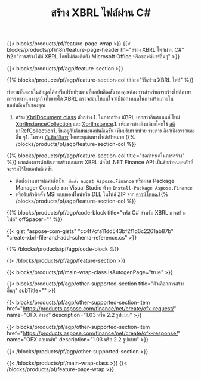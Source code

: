 ﻿---
title: สร้าง XBRL ไฟล์ผ่าน C#
description: โค้ดตัวอย่างสำหรับการสร้างไฟล์ XBRL ใช้โค้ดตัวอย่าง API สำหรับการสร้างไฟล์แบทช์ XBRL ภายในแอปพลิเคชันที่ใช้ .NET 
url: /th/net/create/xbrl/
family: finance
platformtag: net
feature: create
informat: XBRL
outformat: 
otherformats: 
---
{{< blocks/products/pf/feature-page-wrap >}}
{{< blocks/products/pf/i18n/feature-page-header h1="สร้าง XBRL ไฟล์ผ่าน C#" h2="การสร้างไฟล์ XBRL โดยไม่ต้องติดตั้ง Microsoft Office หรือซอฟต์แวร์อื่นๆ" >}}

{{< blocks/products/pf/agp/feature-section >}}

{{% blocks/products/pf/agp/feature-section-col title="วิธีสร้าง XBRL ไฟล์" %}}

ทำตามขั้นตอนในข้อมูลโค้ดหรือปรับปรุงตามที่แอปพลิเคชันของคุณต้องการสำหรับการสร้างไฟล์ภาษาการรายงานทางธุรกิจที่ขยายได้ XBRL ตรวจสอบให้แน่ใจว่ามีข้อกำหนดในการสร้างภายในแอปพลิเคชันของคุณ

1. สร้าง [XbrlDocument class](https://apireference.aspose.com/finance/net/aspose.finance.xbrl/xbrldocument) ตัวอย่าง.1. ในการสร้าง XBRL เอกสารอินสแตนซ์ ใหม่ [XbrlInstanceCollection](https://apireference.aspose.com/finance/net/aspose.finance.xbrl/xbrlinstancecollection) และ [XbrlInstance](https://apireference.aspose.com/finance/net/aspose.finance.xbrl/xbrlinstance).1. เพิ่มการอ้างอิงสคีมาโดยใช้ [สคีมาRefCollection](https://apireference.aspose.com/finance/net/aspose.finance.xbrl/schemarefcollection)1. ขึ้นอยู่กับลักษณะแอปพลิเคชัน เพิ่มบริบท หน่วย รายการ ลิงก์เชิงอรรถและอื่น ๆ1. โทรหา [บันทึกวิธีการ](https://apireference.aspose.com/finance/net/aspose.finance.xbrl.xbrldocument/save/methods/1) โดยระบุเส้นทางไฟล์เป้าหมาย
{{% /blocks/products/pf/agp/feature-section-col %}}

{{% blocks/products/pf/agp/feature-section-col title="ข้อกำหนดในการสร้าง" %}}
หากต้องการดำเนินการสร้างเอกสาร XBRL ต่อไป .NET Finance API เป็นข้อกำหนดหลักที่จะรวมไว้ในแอปพลิเคชัน 
- ติดตั้งผ่านบรรทัดคำสั่งเป็น ``` ติดตั้ง nuget Aspose.Finance``` หรือผ่าน Package Manager Console ของ Visual Studio ด้วย ```Install-Package Aspose.Finance```
- หรือรับตัวติดตั้ง MSI แบบออฟไลน์หรือ DLL ในไฟล์ ZIP จาก [ดาวน์โหลด](https://downloads.aspose.com/finance/net).{{% /blocks/products/pf/agp/feature-section-col %}}

{{% blocks/products/pf/agp/code-block title="รหัส C# สำหรับ XBRL การสร้างไฟล์" offSpacer="" %}}

{{< gist "aspose-com-gists" "cc4f7cfa11dd543bf2f1d6c2261ab87b" "create-xbrl-file-and-add-schema-reference.cs" >}}

{{% /blocks/products/pf/agp/code-block %}}

{{< /blocks/products/pf/agp/feature-section >}}

{{< blocks/products/pf/main-wrap-class isAutogenPage="true" >}}

{{< blocks/products/pf/agp/other-supported-section title="ตัวเลือกการสร้างอื่นๆ" subTitle="" >}}

{{< blocks/products/pf/agp/other-supported-section-item href="https://products.aspose.com/finance/net/create/ofx-request/" name="OFX คำขอ" description="1.03 หรือ 2.2 รูปแบบ" >}}

{{< blocks/products/pf/agp/other-supported-section-item href="https://products.aspose.com/finance/net/create/ofx-response/" name="OFX ตอบกลับ" description="1.03 หรือ 2.2 รูปแบบ" >}}

{{< /blocks/products/pf/agp/other-supported-section >}}

{{< /blocks/products/pf/main-wrap-class >}}
{{< /blocks/products/pf/feature-page-wrap >}}